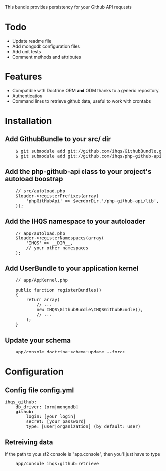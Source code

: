 This bundle provides persistency for your Github API requests

# Todo

 * Update readme file
 * Add mongodb configuration files
 * Add unit tests
 * Comment methods and attributes
 
# Features

- Compatible with Doctrine ORM **and** ODM thanks to a generic repository.
- Authentication
- Command lines to retrieve github data, useful to work with crontabs

# Installation

## Add GithubBundle to your src/ dir

<pre>
    $ git submodule add git://github.com/ihqs/GithubBundle.git    src/IHQS/GithubBundle
    $ git submodule add git://github.com/ihqs/php-github-api.git  src/vendor/php-github-api
</pre>

## Add the php-github-api class to your project's autoload boostrap

<pre>
    // src/autoload.php
    $loader->registerPrefixes(array(
        'phpGitHubApi' => $vendorDir.'/php-github-api/lib',
    ));
</pre>

## Add the IHQS namespace to your autoloader

<pre>
    // app/autoload.php
    $loader->registerNamespaces(array(
        'IHQS' => __DIR__,
        // your other namespaces
    );
</pre>

## Add UserBundle to your application kernel

<pre>
    // app/AppKernel.php

    public function registerBundles()
    {
        return array(
            // ...
            new IHQS\GithubBundle\IHQSGithubBundle(),
            // ...
        );
    }
</pre>
    
## Update your schema

<pre>
    app/console doctrine:schema:update --force
</pre>

# Configuration

## Config file config.yml

<pre>
ihqs_github:
	db_driver: [orm|mongodb]
	github:
		login: [your login]
		secret: [your password]
		type: [user|organization] (by default: user)
</pre>

## Retreiving data

If the path to your sf2 console is "app/console", then you'll just have to type

<pre>
	app/console ihqs:github:retrieve
</pre>